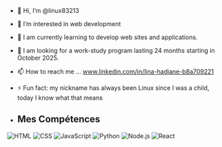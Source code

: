 - 👋 Hi, I’m @linux83213
- 👀 I’m interested in web development
- 🌱 I am currently learning to develop web sites and applications. 
- 💞️ I am looking for a work-study program lasting 24 months starting in October 2025. 
- 📫 How to reach me ... www.linkedin.com/in/lina-hadjane-b8a709221
- ⚡ Fun fact: my nickname has always been Linux since I was a child, today I know what that means
  
- ## Mes Compétences

![HTML](https://img.shields.io/badge/HTML5-E34F26?style=for-the-badge&logo=html5&logoColor=white)
![CSS](https://img.shields.io/badge/CSS3-1572B6?style=for-the-badge&logo=css3&logoColor=white)
![JavaScript](https://img.shields.io/badge/JavaScript-F7DF1E?style=for-the-badge&logo=javascript&logoColor=black)
![Python](https://img.shields.io/badge/Python-3776AB?style=for-the-badge&logo=python&logoColor=white)
![Node.js](https://img.shields.io/badge/Node.js-339933?style=for-the-badge&logo=nodedotjs&logoColor=white)
![React](https://img.shields.io/badge/React-20232A?style=for-the-badge&logo=react&logoColor=61DAFB)

<!---
linux83213/linux83213 is a ✨ special ✨ repository because its `README.md` (this file) appears on your GitHub profile.
You can click the Preview link to take a look at your changes.
--->

